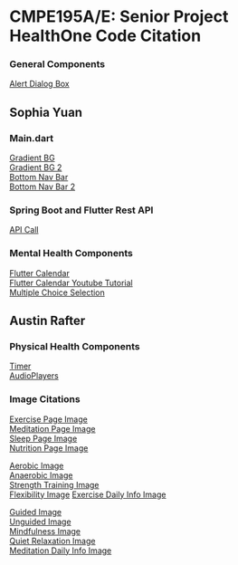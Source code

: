 # CMPE195A/E: Senior Project HealthOne Code Citation


### General Components
[Alert Dialog Box](https://api.flutter.dev/flutter/material/AlertDialog-class.html) <br />

## Sophia Yuan
### Main.dart
[Gradient BG](https://www.digitalocean.com/community/tutorials/flutter-flutter-gradient) <br />
[Gradient BG 2](https://api.flutter.dev/flutter/painting/LinearGradient-class.html) <br />
[Bottom Nav Bar]( https://www.youtube.com/watch?v=xoKqQjSDZ60&ab_channel=JohannesMilke) <br />
[Bottom Nav Bar 2](https://www.youtube.com/watch?v=elLkVWt7gRM&ab_channel=ProgrammingAddict) <br />

### Spring Boot and Flutter Rest API
[API Call](https://www.youtube.com/watch?v=GrDCFK6YhGo&ab_channel=Utter) <br />


### Mental Health Components

[Flutter Calendar](https://pub.dev/packages/table_calendar) <br />
[Flutter Calendar Youtube Tutorial](https://www.youtube.com/watch?v=KvaKVud0Jx0&ab_channel=ElaiShane) <br />
[Multiple Choice Selection]( https://material.io/components/dialogs/flutter#dialog-theming) <br />


## Austin Rafter
### Physical Health Components

[Timer](https://www.youtube.com/watch?v=bjAsnIw3VCs) <br />
[AudioPlayers](https://pub.dev/packages/audioplayers) <br />

### Image Citations
[Exercise Page Image](https://media.giphy.com/media/TF6FLfa5NryGdEJcfY/giphy.gif) <br />
[Meditation Page Image](https://media.giphy.com/media/iLBQAlaft9NU4/giphy.gif) <br />
[Sleep Page Image](https://media.giphy.com/media/kIRicSBQwa23pYExQT/giphy.gif) <br />
[Nutrition Page Image](https://media.giphy.com/media/t9811uoqdhx9pQZx3z/giphy.gif) <br />

[Aerobic Image](https://media.giphy.com/media/Pu4gYo3wjgnucHTpM7/giphy.gif) <br />
[Anaerobic Image](https://media.giphy.com/media/6V0gq34gTrTcA/giphy.gif) <br />
[Strength Training Image](https://media.giphy.com/media/xT0xeNRxjPDexpjO9O/giphy.gif) <br />
[Flexibility Image](https://media.giphy.com/media/1sU6gMLrfd14s/giphy.gif)
[Exercise Daily Info Image](https://media.giphy.com/media/l0Ex0vixCGSTGS0ec/giphy.gif) <br />


[Guided Image](https://media.giphy.com/media/105D9aefNvprfG/giphy.gif) <br />
[Unguided Image](https://media.giphy.com/media/l4FGDAx6u3hthMhgI/giphy.gif) <br />
[Mindfulness Image](https://media.giphy.com/media/CSmmKAum8d1gZqwvmo/giphy.gif) <br />
[Quiet Relaxation Image](https://media.giphy.com/media/llJJsTA7J627AjNdHP/giphy.gif) <br />
[Meditation Daily Info Image](https://media.giphy.com/media/l4pTpY2fLm9eRGHMQ/giphy.gif) <br />
